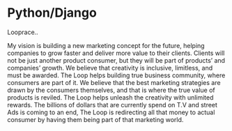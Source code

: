 # Python/Django
Looprace..

My vision is building a new marketing concept for the future, helping
companies to grow faster and deliver more value to their clients.
Clients will not be just another product consumer, but they will be
part of products’ and companies’ growth. We believe that creativity is
inclusive, limitless, and must be awarded. The Loop helps building true
business community, where consumers are part of it. We believe that the
best marketing strategies are drawn by the consumers themselves, and
that is where the true value of products is reviled. The Loop helps
unleash the creativity with unlimited rewards. The billions of dollars
that are currently spend on T.V and street Ads is coming to an end, The
Loop is redirecting all that money to actual consumer by having them
being part of that marketing world.
